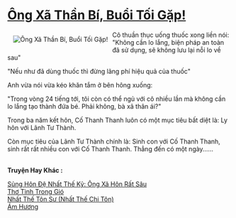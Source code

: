<a href="https://utruyen.com/truyen/ong-xa-than-bi-buoi-toi-gap/17361/" title="Ông Xã Thần Bí, Buổi Tối Gặp!"><h1>Ông Xã Thần Bí, Buổi Tối Gặp!</h1></a><div style="display:table"><img align="right" style="float: left; padding: 10px;" src="https://utruyen.com/images/story/200x260/ong-xa-than-bi-buoi-toi-gap.jpg" alt="Ông Xã Thần Bí, Buổi Tối Gặp!">Cô thuần thục uống thuốc xong liền nói: "Không cần lo lắng, biện pháp an toàn đã sử dụng, sẽ không lưu lại nỗi lo về sau"<p></p>"Nếu như đã dùng thuốc thì đừng lãng phí hiệu quả của thuốc"<p></p>Anh vừa nói vừa kéo khăn tắm ở bên hông xuống:<p></p>"Trong vòng 24 tiếng tới, tôi còn có thể ngủ với cô nhiều lần mà không cần lo lắng tạo thành đứa bé. Phải không, bà xã thân ái?"<p></p>Trong ba năm kết hôn, Cố Thanh Thanh luôn có một mục tiêu bất diệt là: Ly hôn với Lãnh Tư Thành.<p></p>Còn mục tiêu của Lãnh Tư Thành chính là: Sinh con với Cố Thanh Thanh, sinh rất rất nhiều con với Cố Thanh Thanh. Thẳng đến có một ngày……</div><p><br><b>Truyện Hay Khác :</b></p><a href="https://utruyen.com/truyen/sung-hon-de-nhat-the-ky-ong-xa-hon-rat-sau/17360/" alt="Sủng Hôn Đệ Nhất Thế Kỷ: Ông Xã Hôn Rất Sâu">Sủng Hôn Đệ Nhất Thế Kỷ: Ông Xã Hôn Rất Sâu</a><br/><a href="https://www.flickr.com/photos/184340401@N07/48818890551/" alt="Thơ Tình Trong Gió">Thơ Tình Trong Gió</a><br/><a href="https://github.com/quanluxury/ngontinhhot/tree/master/truyenhay/17556/" alt="Nhất Thế Tôn Sư (Nhất Thế Chi Tôn)">Nhất Thế Tôn Sư (Nhất Thế Chi Tôn)</a><br/><a href="https://github.com/quanluxury/ngontinhhot/tree/master/truyenhay/17509/" alt="Ám Hương">Ám Hương</a><br/>